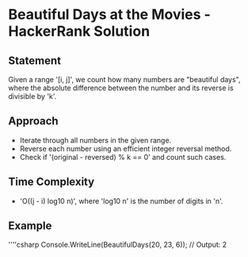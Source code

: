 # Beautiful Days at the Movies - HackerRank Solution 

## Statement
Given a range '[i, j]', we count how many numbers are "beautiful days", where the absolute difference between the number and its reverse is divisible by 'k'.

## Approach
- Iterate through all numbers in the given range.
- Reverse each number using an efficient integer reversal method.
- Check if '(original - reversed) % k == 0' and count such cases.

## Time Complexity
- 'O((j - i) log10 n)', where 'log10 n' is the number of digits in 'n'.

## Example
''''csharp
Console.WriteLine(BeautifulDays(20, 23, 6));	// Output: 2